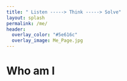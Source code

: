 ```yaml
---
title: " Listen -----> Think -----> Solve"
layout: splash
permalink: /me/
header:
  overlay_color: "#5e616c"
  overlay_image: Me_Page.jpg
---
```


# Who am I
